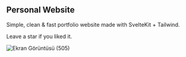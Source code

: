 ## Personal Website
Simple, clean & fast portfolio website made with SvelteKit + Tailwind.

Leave a star if you liked it.

![Ekran Görüntüsü (505)](https://github.com/mustafaaakin/portfolio/assets/60576164/ed3abc77-3964-4a23-abc4-1480e1799cae)

